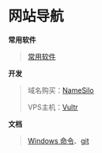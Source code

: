 # 网站导航

**常用软件**

> [常用软件](常用软件.md)

**开发**

> 域名购买：[NameSilo](https://www.namesilo.com/)
>
> VPS主机：[Vultr](https://www.vultr.com/)

**文档**

> [Windows 命令](https://docs.microsoft.com/zh-cn/windows-server/administration/windows-commands/windows-commands)、[git](https://git-scm.com/book/zh/v2)

